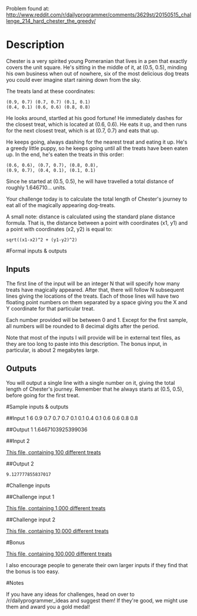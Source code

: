 Problem found at: http://www.reddit.com/r/dailyprogrammer/comments/3629st/20150515_challenge_214_hard_chester_the_greedy/

# Description

Chester is a very spirited young Pomeranian that lives in a pen that exactly covers the unit square. He's sitting in the middle of it, at (0.5, 0.5), minding his own business when out of nowhere, six of the most delicious dog treats you could ever imagine start raining down from the sky.

The treats land at these coordinates:

    (0.9, 0.7) (0.7, 0.7) (0.1, 0.1) 
    (0.4, 0.1) (0.6, 0.6) (0.8, 0.8)
 
He looks around, startled at his good fortune! He immediately dashes for the closest treat, which is located at (0.6, 0.6). He eats it up, and then runs for the next closest treat, which is at (0.7, 0.7) and eats that up. 

He keeps going, always dashing for the nearest treat and eating it up. He's a greedy little puppy, so he keeps going until all the treats have been eaten up. In the end, he's eaten the treats in this order:

    (0.6, 0.6), (0.7, 0.7), (0.8, 0.8), 
    (0.9, 0.7), (0.4, 0.1), (0.1, 0.1)

Since he started at (0.5, 0.5), he will have travelled a total distance of roughly 1.646710... units. 

Your challenge today is to calculate the total length of Chester's journey to eat all of the magically appearing dog-treats.

A small note: distance is calculated using the standard plane distance formula. That is, the distance between a point with coordinates (x1, y1) and a point with coordinates (x2, y2) is equal to:

    sqrt((x1-x2)^2 + (y1-y2)^2)

#Formal inputs &amp; outputs

## Inputs

The first line of the input will be an integer N that will specify how many treats have magically appeared. After that, there will follow N subsequent lines giving the locations of the treats. Each of those lines will have two floating point numbers on them separated by a space giving you the X and Y coordinate for that particular treat.

Each number provided will be between 0 and 1. Except for the first sample, all numbers will be rounded to 8 decimal digits after the period.

Note that most of the inputs I will provide will be in external text files, as they are too long to paste into this description. The bonus input, in particular, is about 2 megabytes large.

## Outputs

You will output a single line with a single number on it, giving the total length of Chester's journey. Remember that he always starts at (0.5, 0.5), before going for the first treat. 

#Sample inputs &amp; outputs

##Input 1
    6
    0.9 0.7
    0.7 0.7
    0.1 0.1
    0.4 0.1
    0.6 0.6
    0.8 0.8

##Output 1
    1.6467103925399036

##Input 2

[This file, containing 100 different treats](https://gist.githubusercontent.com/anonymous/4bf5afdc1c85098de9b1/raw/676ca9e4b94668a534854f7c3142f100b4e00f03/sample2.txt)

##Output 2

    9.127777855837017

#Challenge inputs

##Challenge input 1

[This file, containing 1,000 different treats](https://gist.githubusercontent.com/anonymous/5bf6542ebd661804e442/raw/076b6d6dfaf9269f8569b50724efc0ac99013d9b/challenge1.txt)

##Challenge input 2

[This file, containing 10,000 different treats](https://gist.githubusercontent.com/anonymous/c06a78cfc6d2cf7e4acf/raw/559686d0aef082c284e1581b36b4541cb87c7934/challenge2.txt)

#Bonus

[This file, containing 100,000 different treats](https://gist.githubusercontent.com/anonymous/ed9b5f58dc70910e32e9/raw/7c490275414b0c9cea70aabe4a71c907ef435b25/bonus.txt)

I also encourage people to generate their own larger inputs if they find that the bonus is too easy. 

#Notes

If you have any ideas for challenges, head on over to /r/dailyprogrammer_ideas and suggest them! If they're good, we might use them and award you a gold medal!
